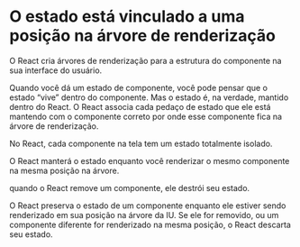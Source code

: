 # O estado está vinculado a uma posição na árvore de renderização

O React cria árvores de renderização para a estrutura do componente na sua interface do usuário.

Quando você dá um estado de componente, você pode pensar que o estado “vive” dentro do componente. Mas o estado é, na verdade, mantido dentro do React. O React associa cada pedaço de estado que ele está mantendo com o componente correto por onde esse componente fica na árvore de renderização.

No React, cada componente na tela tem um estado totalmente isolado.

O React manterá o estado enquanto você renderizar o mesmo componente na mesma posição na árvore.

quando o React remove um componente, ele destrói seu estado.

O React preserva o estado de um componente enquanto ele estiver sendo renderizado em sua posição na árvore da IU. Se ele for removido, ou um componente diferente for renderizado na mesma posição, o React descarta seu estado.
